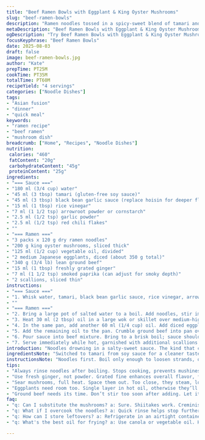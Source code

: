 ```yaml
---
title: "Beef Ramen Bowls with Eggplant & King Oyster Mushrooms"
slug: "beef-ramen-bowls"
description: "Ramen noodles tossed in a spicy-sweet blend of tamari and black bean garlic sauce. Sautéed diced Japanese eggplants and thick-cut king oyster mushrooms for texture contrast. Lean ground beef browned with smoked paprika and fresh ginger. The sauce thickens with arrowroot for clarity. Garnished with scallions. Balanced savory, smoky, umami flavors with a punch of heat. Quick cooling rinse after noodle boil to stop cooking. Adaptable to shiitakes or cremini mushrooms. Great for weeknight dinners or meal prep. Dairy, nut, egg free. Less salt because of tamari use instead of soy.  Minutes and steps adjusted for better caramelization."
metaDescription: "Beef Ramen Bowls with Eggplant & King Oyster Mushrooms. Savory noodles in a spicy-sweet sauce. A perfect weeknight dinner with umami flavors."
ogDescription: "Try Beef Ramen Bowls with Eggplant & King Oyster Mushrooms. Spicy, savory, instantly satisfying and ready in an hour."
focusKeyphrase: "Beef Ramen Bowls"
date: 2025-08-03
draft: false
image: beef-ramen-bowls.jpg
author: "Kate"
prepTime: PT25M
cookTime: PT35M
totalTime: PT60M
recipeYield: "4 servings"
categories: ["Noodle Dishes"]
tags:
- "Asian fusion"
- "dinner"
- "quick meal"
keywords:
- "ramen recipe"
- "beef ramen"
- "mushroom dish"
breadcrumb: ["Home", "Recipes", "Noodle Dishes"]
nutrition: 
 calories: "460"
 fatContent: "20g"
 carbohydrateContent: "45g"
 proteinContent: "25g"
ingredients:
- "=== Sauce ==="
- "180 ml (3/4 cup) water"
- "45 ml (3 tbsp) tamari (gluten-free soy sauce)"
- "45 ml (3 tbsp) black bean garlic sauce (replace hoisin for deeper flavor)"
- "15 ml (1 tbsp) rice vinegar"
- "7 ml (1 1/2 tsp) arrowroot powder or cornstarch"
- "2.5 ml (1/2 tsp) garlic powder"
- "2.5 ml (1/2 tsp) red chili flakes"
- ""
- "=== Ramen ==="
- "3 packs x 120 g dry ramen noodles"
- "200 g king oyster mushrooms, sliced thick"
- "125 ml (1/2 cup) vegetable oil, divided"
- "2 medium Japanese eggplants, diced (about 350 g total)"
- "340 g (3/4 lb) lean ground beef"
- "15 ml (1 tbsp) freshly grated ginger"
- "7 ml (1 1/2 tsp) smoked paprika (can adjust for smoky depth)"
- "2 scallions, sliced thin"
instructions:
- "=== Sauce ==="
- "1. Whisk water, tamari, black bean garlic sauce, rice vinegar, arrowroot, garlic powder, and chili flakes in a small bowl until smooth. Set aside."
- ""
- "=== Ramen ==="
- "2. Bring a large pot of salted water to a boil. Add noodles, stir immediately to untangle. Boil 2-3 minutes until just tender but still firm to the bite – al dente. Drain, then rinse under cold water thoroughly to stop cooking and remove surface starch. Drain well. Set aside."
- "3. Heat 30 ml (2 tbsp) oil in a large wok or skillet over medium-high heat until shimmering but not smoking. Add king oyster mushrooms spaced apart to avoid steaming. Let sit without stirring for 4-5 minutes until deeply browned underneath. Flip once and cook 2 more minutes until crisp edges develop. Transfer mushrooms to paper towel-lined plate to absorb excess oil."
- "4. In the same pan, add another 60 ml (1/4 cup) oil. Add diced eggplants in a single layer – crowding will steam not sear. Cook undisturbed for 5 minutes until bottoms are golden and skin wrinkles. Flip carefully and cook 4 minutes more until soft and richly browned. Season lightly with salt and pepper. Remove and set aside with mushrooms."
- "5. Add the remaining oil to the pan. Crumble ground beef into pan over medium-high heat. Let it sit for 2 minutes to brown before stirring. This sear adds depth. Stir in fresh ginger and smoked paprika. Cook 1-2 minutes more until beef is fully browned and aromatic."
- "6. Pour sauce into beef mixture. Bring to a brisk boil; sauce should thicken and gloss over beef. Toss in drained noodles. Using tongs, mix quickly and thoroughly to coat noodles in sauce—watch for glossy texture and even color. Add mushrooms, eggplant, and scallions; fold gently to combine without breaking noodles."
- "7. Serve immediately while hot, garnished with additional scallions or chili flakes if desired."
introduction: "Noodles drowning in a salty-sweet sauce. The kind that clings to every strand, sticky, glossy, with a bit of bite. Mushrooms sizzle until they blister–almost burnt in spots, that nutty smell filling the kitchen. Eggplants need patience here; toss them in hot oil, let color build, don’t rush. That first caramelization is everything. Beef—don’t crowd the pan, or you’ll stew it. Let the edges crisp and brown deeply. Ginger pops at the end, fresh zing against deep earth tones. Cook noodles until just firm; rinse cold to arrest cook, no sloppy slop. Toss it all fast, serve hot."
ingredientsNote: "Switched to tamari from soy sauce for a cleaner taste and gluten-free option. Black bean garlic sauce replaces hoisin for complexity; if hoisin preferred, add a tsp of molasses for sweetness. Arrowroot powder thickens sauce without cloudiness; cornstarch is fine, but clarity takes a hit. King oyster mushrooms stand in for pleurotes—thicker slices hold texture better. Japanese eggplants diced instead of rounds, more even cooking and bite size in the final bowl. Use fresh ginger grated fine, forget powders here. Oil needs to be neutral but with enough smoke point, vegetable or canola work best."
instructionsNote: "Noodles first. Boil only enough to loosen strands, overcooked noodles will turn mushy when tossed in sauce later. Rinse under cold water to stop carryover cooking and remove starch – prevents clumping. Mushrooms fry in minimal oil but enough to get a crust, avoid movement first 4 minutes so they color instead of steam – hear that sizzle, smell that toasted funk. Eggplants need space to sear, crowded pan equals soggy cubes, so batch if needed. Brown beef over medium-high heat, don’t stir too early or you’ll bruise it and lose that crust. Sauce comes last, thickens quick once it hits hot beef fat and pan juices. Toss noodles in swiftly to coat, texture glossy but not sticky. Fold mushrooms and eggplant last to maintain crispness during plating. Serve immed."
tips:
- "Always rinse noodles after boiling. Stops cooking, prevents mushiness. Less starch means better sauce adherence. Cool them thoroughly. Set aside."
- "Use fresh ginger, not powder. Grated fine enhances overall flavor, freshness. Play with amounts. More zing improves depth, balances richness."
- "Sear mushrooms, full heat. Space them out. Too close, they steam, lose crispness. That crunchy texture is key. Wait for that golden color."
- "Eggplants need room too. Single layer in hot oil, otherwise they’ll just steam. Patience is required here. That nice brown, rich flavor."
- "Ground beef needs its time. Don’t stir too soon after adding. Let it sear nicely. Develop that crust. Taste improves with color."
faq:
- "q: Can I substitute the mushrooms? a: Sure. Shiitakes work. Creminis too. Texture differs but flavor shines. Try them out, don’t limit yourself."
- "q: What if I overcook the noodles? a: Quick rinse helps stop further cooking. Cooler water arrests the process. Still best to watch time, key in cooking."
- "q: How can I store leftovers? a: Refrigerate in an airtight container. Stays good for 2-3 days. Reheat on low, watch noodles closely"
- "q: What's the best oil for frying? a: Use canola or vegetable oil. High smoke point needed. Olive oil burns too fast, not suited here."

---
```

